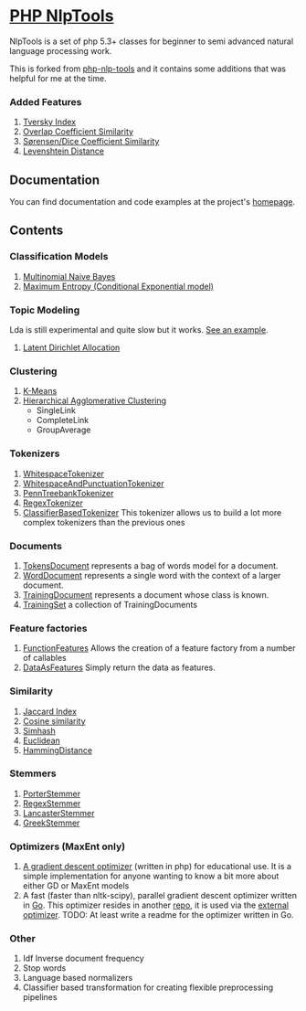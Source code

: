 [PHP NlpTools](http://php-nlp-tools.com/)
=============

NlpTools is a set of php 5.3+ classes for beginner to
semi advanced natural language processing work.

This is forked from [php-nlp-tools](https://github.com/angeloskath/php-nlp-tools) and it contains some additions that was helpful for me at the time.

### Added Features ###

1. [Tversky Index](https://en.wikipedia.org/wiki/Tversky_index)
2. [Overlap Coefficient Similarity](https://en.wikipedia.org/wiki/Overlap_coefficient)
3. [Sørensen/Dice Coefficient Similarity](http://en.wikipedia.org/wiki/Sørensen–Dice_coefficient)
4. [Levenshtein Distance](https://en.wikipedia.org/wiki/Levenshtein_distance)


Documentation
-------------

You can find documentation and code examples at the project's [homepage](http://php-nlp-tools.com/documentation/).

Contents
---------

### Classification Models ###

1. [Multinomial Naive Bayes](http://php-nlp-tools.com/documentation/bayesian-model.html)
2. [Maximum Entropy (Conditional Exponential model)](http://php-nlp-tools.com/documentation/maximum-entropy-model.html)

### Topic Modeling ###

Lda is still experimental and quite slow but it works. [See an example](http://php-nlp-tools.com/posts/introducing-latent-dirichlet-allocation.html).

1. [Latent Dirichlet Allocation](http://php-nlp-tools.com/documentation/api/#NlpTools/Models/Lda)

### Clustering ###

1. [K-Means](http://php-nlp-tools.com/documentation/clustering.html)
2. [Hierarchical Agglomerative Clustering](http://php-nlp-tools.com/documentation/clustering.html)
   * SingleLink
   * CompleteLink
   * GroupAverage

### Tokenizers ###

1. [WhitespaceTokenizer](http://php-nlp-tools.com/documentation/api/#NlpTools/Tokenizers/WhitespaceTokenizer)
2. [WhitespaceAndPunctuationTokenizer](http://php-nlp-tools.com/documentation/api/#NlpTools/Tokenizers/WhitespaceAndPunctuationTokenizer)
3. [PennTreebankTokenizer](http://php-nlp-tools.com/documentation/api/#NlpTools/Tokenizers/PennTreebankTokenizer)
4. [RegexTokenizer](http://php-nlp-tools.com/documentation/api/#NlpTools\Tokenizers\RegexTokenizer)
5. [ClassifierBasedTokenizer](http://php-nlp-tools.com/documentation/api/#NlpTools/Tokenizers/ClassifierBasedTokenizer)
   This tokenizer allows us to build a lot more complex tokenizers
   than the previous ones

### Documents ###

1. [TokensDocument](http://php-nlp-tools.com/documentation/api/#NlpTools/Documents/TokensDocument)
   represents a bag of words model for a document.
2. [WordDocument](http://php-nlp-tools.com/documentation/api/#NlpTools/Documents/WordDocument)
   represents a single word with the context of a larger document.
3. [TrainingDocument](http://php-nlp-tools.com/documentation/api/#NlpTools/Documents/TrainingDocument)
   represents a document whose class is known.
4. [TrainingSet](http://php-nlp-tools.com/documentation/api/#NlpTools/Documents/TrainingSet)
   a collection of TrainingDocuments

### Feature factories ###

1. [FunctionFeatures](http://php-nlp-tools.com/documentation/api/#NlpTools/FeatureFactories/FunctionFeatures)
   Allows the creation of a feature factory from a number of callables
2. [DataAsFeatures](http://php-nlp-tools.com/documentation/api/#NlpTools/FeatureFactories/DataAsFeatures)
   Simply return the data as features.

### Similarity ###

1. [Jaccard Index](http://php-nlp-tools.com/documentation/api/#NlpTools/Similarity/JaccardIndex)
2. [Cosine similarity](http://php-nlp-tools.com/documentation/api/#NlpTools/Similarity/CosineSimilarity)
3. [Simhash](http://php-nlp-tools.com/documentation/api/#NlpTools/Similarity/Simhash)
4. [Euclidean](http://php-nlp-tools.com/documentation/api/#NlpTools/Similarity/Euclidean)
5. [HammingDistance](http://php-nlp-tools.com/documentation/api/#NlpTools/Similarity/HammingDistance)

### Stemmers ###

1. [PorterStemmer](http://php-nlp-tools.com/documentation/api/#NlpTools/Stemmers/PorterStemmer)
2. [RegexStemmer](http://php-nlp-tools.com/documentation/api/#NlpTools/Stemmers/RegexStemmer)
3. [LancasterStemmer](http://php-nlp-tools.com/documentation/api/#NlpTools/Stemmers/LancasterStemmer)
4. [GreekStemmer](http://php-nlp-tools.com/documentation/api/#NlpTools/Stemmers/GreekStemmer)

### Optimizers (MaxEnt only) ###

1. [A gradient descent optimizer](http://php-nlp-tools.com/documentation/api/#NlpTools/Optimizers/MaxentGradientDescent)
   (written in php) for educational use.
   It is a simple implementation for anyone wanting to know a bit
   more about either GD or MaxEnt models
2. A fast (faster than nltk-scipy), parallel gradient descent
   optimizer written in [Go](http://golang.org/). This optimizer
   resides in another [repo](https://github.com/angeloskath/nlp-maxent-optimizer),
   it is used via the [external optimizer](http://php-nlp-tools.com/documentation/api/#NlpTools/Optimizers/ExternalMaxentOptimizer).
   TODO: At least write a readme for the optimizer written in Go.

### Other ###

1. Idf Inverse document frequency
2. Stop words
3. Language based normalizers
4. Classifier based transformation for creating flexible preprocessing pipelines
